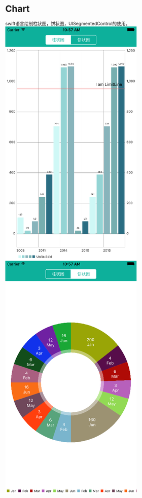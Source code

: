 # Chart
swift语言绘制柱状图，饼状图，UISegmentedControl的使用。
![image](https://github.com/mixueer/Chart/blob/master/Simulator%20Screen%20Shot%20b.png)
![image](https://github.com/mixueer/Chart/blob/master/Simulator%20Screen%20Shot%20a.png)
